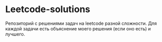 # Leetcode-solutions
Репозиторий с решениями задач на leetcode разной сложности. Для каждой задачи есть объяснение моего решения (если оно есть) и лучшего.

